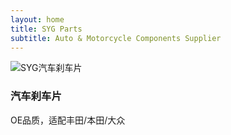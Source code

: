 ```yaml
---
layout: home
title: SYG Parts
subtitle: Auto & Motorcycle Components Supplier
---
```

<div class="grid">
  <div class="grid-item">
    <img src="/assets/images/brake-pad.jpg" alt="SYG汽车刹车片">
    <h3>汽车刹车片</h3>
    <p>OE品质，适配丰田/本田/大众</p>
  </div>
  <!-- 重复添加其他产品 -->
</div>

